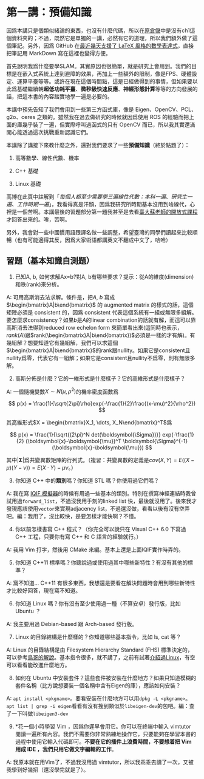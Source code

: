 # 第一講：預備知識

因爲本講只是個類似緒論的東西，也沒有什麼代碼，所以在[原倉儲](https://github.com/gaoxiang12/slambook2)中是沒有ch1這個資料夾的；不過，既然它是單獨的一講，必然有它的道理，所以我們額外做了這個筆記。另外，因爲 GitHub 在[最近幾天支援了 LaTeX 風格的數學表達式](https://github.blog/2022-05-19-math-support-in-markdown/)，直接把筆記用 MarkDown 寫在這裡也變得方便。

首先說明我爲什麼要學SLAM。其實原因也很簡單，就是研究上會用到。我們的目標是在嵌入式系統上達到避障的效果，再加上一些額外的限制，像是FPS、硬體設定、運算平臺等等。或許在現在這個時間點，這是已經做得到的事情，但如果要以此爲基礎繼續朝**超低功耗平臺**、**微秒級快速反應**、**神經形態計算**等等的方向發展的話，把這本書的內容踏實地學一遍是必要的。

本講中預先告知了我們會用到一些第三方函式庫，像是 Eigen、OpenCV、PCL、g2o、ceres 之類的。雖然我在過去做研究的時候就因爲使用 ROS 的經驗而把上面的庫幾乎裝了一遍，但實際呼叫過函式的只有 OpenCV 而已，所以我其實還滿開心能透過這次挑戰重新認識它們。

本講除了講接下來教什麼之外，還對我們要求了一些**預備知識**（終於點題了）：

1. 高等數學、線性代數、機率

2. C++ 基礎

3. Linux 基礎

高博在此頁中註解到「*每個人都至少需要學三遍線性代數：本科一遍、研究生一遍、工作時期一遍*」，我看得真是汗顏，因爲我研究所時期基本沒用到啥線代，心裡是一個苦啊。本講最後的習題部分第一題我甚至是去看[臺大蘇老師的開放式課程](http://ocw.aca.ntu.edu.tw/ntu-ocw/ocw/cou/102S207)才回答出來的。唉，苦啊。

另外，我會對一些中國慣用語跟譯名做一些調整，希望臺灣的同學們讀起來比較順暢（也有可能適得其反，因爲大家術語都講英文不翻成中文了，哈哈）

## 習題（基本知識自測題）

1. 已知A, b, 如何求解Ax=b?對A, b有哪些要求？提示：從A的維度(dimension)和秩(rank)來分析。

A: 可用高斯消去法求解。條件是，把$A$, $b$ 寫成 $\begin{bmatrix}A|b\end{bmatrix}$ 的 augmented matrix 的樣式的話，這個矩陣必須是 consistent 的，因爲 consistent 代表這個系統有一組或無限多組解。要怎麼求consistency？如果$b$是$A$的linear combination的話就有解，而這可以靠高斯消去法得到reduced row echelon form 來簡單看出來(這同時也表示，$rank(A)$跟$rank(\begin{bmatrix}A|b\end{bmatrix})$必須是一樣的才有解)。有幾組解？想要知道它有幾組解，我們可以求這個$\begin{bmatrix}A|b\end{bmatrix}$的rank跟nullity。如果它是consistent且nullity爲零，代表它有一組解；如果它是consistent且nullity不爲零，則有無限多解。

2. 高斯分佈是什麼？它的一維形式是什麼樣子？它的高維形式是什麼樣子？

A: 一個隨機變數$X \sim N(\mu,\rho^2)$的機率密度函數爲

$$
p(x) = \frac{1}{\sqrt{2\pi}\rho}exp(-\frac{1}{2}\frac{(x-\mu)^2}{\rho^2})
$$

其高維形式$X = \begin{bmatrix}X_1, \dots, X_N\end{bmatrix}^T$爲

$$
p(x) = \frac{1}{\sqrt{(2\pi)^N det(\boldsymbol{\Sigma})}} exp(-\frac{1}{2} (\boldsymbol{x}-\boldsymbol{\mu})^T \boldsymbol{\Sigma}^{-1} (\boldsymbol{x}-\boldsymbol{\mu}))
$$

其中$|\boldsymbol{\Sigma}|$爲共變異數矩陣的行列式。（複習：共變異數的定義是$cov(X,Y)=E((X-\mu)(Y-\nu))=E(X\cdot Y)-\mu\nu$。）

3. 你知道 C++ 中的**類別**嗎？你知道 STL 嗎？你使用過它們嗎？

A: 我在寫 [IQIF 模擬器](https://github.com/twetto/iq-neuron)的時候有用過一些基本的類別。特別在撰寫神經連結時我曾試用過`forward_list`，不過沒我用手刻的linked list 快，最後就沒用了。後來我才發現應該使用`vector`來實現adjacency list，不過還沒做，看看以後有沒有空弄吧。編：我用了，沒比較快，是要怎樣才能快啊？不懂。

4. 你以前怎樣書寫 C++ 程式？（你完全可以說只在 Visual C++ 6.0 下寫過 C++ 工程，只要你有寫 C++ 和 C 語言的經驗就行。）

A: 我用 Vim 打字，然後用 CMake 來編。基本上還是上面IQIF實作時弄的。

5. 你知道 C++11 標準嗎？你聽說過或使用過其中哪些新特性？有沒有其他的標準？

A: 窩不知道... C++11 有很多東西，我想還是要看在解決問題時會用到哪些新特性才比較好回答，現在窩不知道。

6. 你知道 Linux 嗎？你有沒有至少使用過一種（不算安卓）發行版，比如 Ubuntu ？

A: 我主要用過 Debian-based 跟 Arch-based 發行版。

7. Linux 的目錄結構是什麼樣的？你知道哪些基本指令，比如 ls, cat 等？

A: Linux 的目錄結構是由 Filesystem Hierarchy Standard (FHS) 標準決定的，可以參考[鳥哥的解說](https://linux.vbird.org/linux_basic/centos7/0210filepermission.php)。基本指令很多，就不講了，之前有試著[介紹過Linux](https://docs.google.com/presentation/d/1v3A93YzpIGmUnXliisIgyobbJm_SWueY05pVlhzLSJ8/edit?usp=sharing)，有空可以看看能改進什麼地方。

8. 如何在 Ubuntu 中安裝套件？這些套件被安裝在什麼地方？如果只知道模糊的套件名稱（比方說想要裝一個名稱中含有Eigen的庫），應該如何安裝？

A: `apt install <pkgname>`。要看安裝在什麼地方可以用`dpkg -L <pkgname>`。`apt list | grep -i eigen`看看有沒有搜到類似於`libeigen-dev`的包吧。編：查了一下叫做`libeigen3-dev`

9. \*花一個小時學習 Vim ，因爲你遲早會用它。你可以在終端中輸入 vimtutor 閱讀一遍所有內容。我們不需要你非常熟練地操作它，只要能夠在學習本書的過程中使用它輸入代碼即可。**不要在它的插件上浪費時間，不要想着把 Vim 用成 IDE ，我們只用它做文字編輯的工作**。

A: 我原本就在用Vim了，不過我沒用過 vimtutor，所以我乖乖去讀了一次，又被我學到好幾招（還沒學完就是了）。

